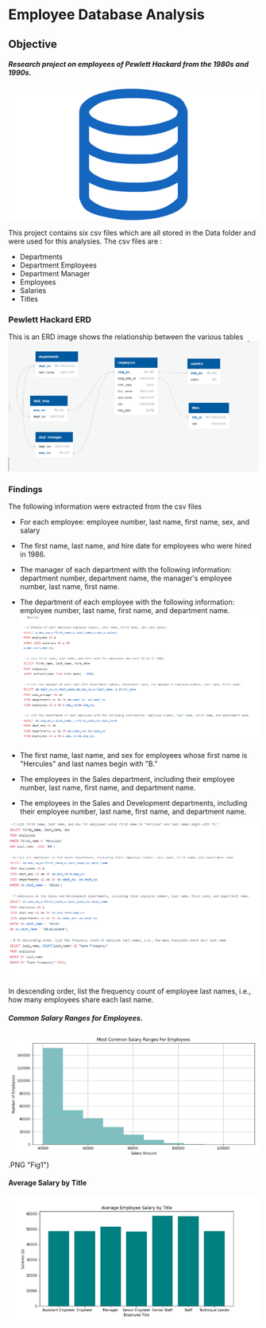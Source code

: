# Employee Database Analysis

## Objective

##### Research project on employees of Pewlett Hackard from the 1980s and 1990s.
![alt text](https://github.com/Claude-Hanfou/Employee-Database-SQL/blob/main/Image/sql.png "SQL")

This project contains six csv files which are all stored in the Data folder and were used for this analysies. The csv files are :

* Departments
* Department Employees
* Department Manager
* Employees
* Salaries
* Titles

### Pewlett Hackard ERD
This is an ERD image shows the relationship between the various tables 
![alt text](https://github.com/Claude-Hanfou/Employee-Database-SQL/blob/main/Image/QuickDBD-Entity%20Relationship%20Diagram%20(ERD).PNG "ERD")

### Findings
The following information were extracted from the csv files 

* For each employee: employee number, last name, first name, sex, and salary
* The first name, last name, and hire date for employees who were hired in 1986.
* The manager of each department with the following information: department number, department name, the manager's employee number, last name, first name.
* The department of each employee with the following information: employee number, last name, first name, and department name.
![alt text](https://github.com/Claude-Hanfou/Employee-Database-SQL/blob/main/Image/1-4.PNG "1-4")

* The first name, last name, and sex for employees whose first name is "Hercules" and last names begin with "B."
* The employees in the Sales department, including their employee number, last name, first name, and department name.
* The employees in the Sales and Development departments, including their employee number, last name, first name, and department name.

![alt text](https://github.com/Claude-Hanfou/Employee-Database-SQL/blob/main/Image/5-8.PNG "5-8")

In descending order, list the frequency count of employee last names, i.e., how many employees share each last name.

##### Common Salary Ranges for Employees.

![alt text](https://github.com/Claude-Hanfou/Employee-Database-SQL/blob/main/Image/figure_1.png).PNG "Fig1")

#### Average Salary by Title
![alt text](https://github.com/Claude-Hanfou/Employee-Database-SQL/blob/main/Image/figure_2.png "fIG2")
